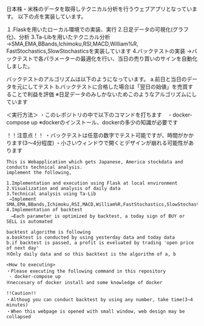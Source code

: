日本株・米株のデータを取得しテクニカル分析を行うウェブアプリとなっています。
以下の点を実装しています。

１.Flaskを用いたローカル環境での実装、実行
2.日足データの可視化(グラフ化)、分析
3.Ta-Libを用いたテクニカル分析
→SMA,EMA,BBands,Ichimoku,RSI,MACD,William%R,
 FastStochastics,SlowStochasticsを実装しています
4.バックテストの実装
→バックテストで各パラメーターの最適化を行い、当日の売り買いのサインを自動化しました。

バックテストのアルゴリズムは以下のようになっています。
a.前日と当日のデータを元にしてテスト
b.バックテストに合格した場合は「翌日の始値」を売買することで利益を評価
※日足データのみしかないためこのようなアルゴリズムにしています

＜実行方法＞
・このレポジトリの中で以下のコマンドを打ちます
　- docker-compose up
※dockerのインストール、dockerの多少の知識が必要です

！！注意点！！
・バックテストは任意の数字でテスト可能ですが、時間がかかります(3〜4分程度)
・小さいウィンドウで開くとデザインが崩れる可能性があります

~~~~~~
This is Webapplication which gets Japanese, America stockdata and conducts technical analysis.
implement the following,

1.Implementation and execution using Flask at local environment
2.Visualization and analysis of daily data
3.Technical analysis using Ta-Lib
 →Implement SMA,EMA,BBands,Ichimoku,RSI,MACD,William%R,FastStochastics,SlowStochastics
4.Implementation of backtest
　→Each parameter is optimized by backtest, a today sign of BUY or SELL is automated
 
backtest algorithm is following
a.basktest is conducted by using yesterday data and today data
b.if backtest is passed, a profit is eveluated by trading 'open price of next day'
※Only daily data and so this backtest is the algorithm of a, b

<How to executing>
・Please executing the following command in this repository
 - docker-compose up
※neccesary of docker install and some knowledge of docker

!!Caution!!
・Althoug you can conduct backtest by using any number, take time(3~4 minutes)
・When this webpage is opened with small window, web design may be collapsed
